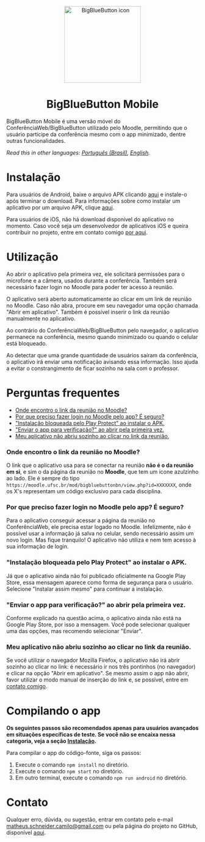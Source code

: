 <p align="center">
  <img src="https://github.com/Matheuschn/big-blue-button-mobile/blob/main/src/assets/icon.png?raw=true" alt="BigBlueButton icon" class="center" width="200" height="200" > 
</p>
<h1 align="center">
  BigBlueButton Mobile
</h1>
BigBlueButton Mobile é uma versão móvel do ConferênciaWeb/BigBlueButton utilizado pelo Moodle,
permitindo que o usuário participe da conferência mesmo com o app minimizado, dentre outras funcionalidades.

*Read this in other languages: [Português (Brasil)](README.md), [English](README.en.md).*

# Instalação
Para usuários de Android, baixe o arquivo APK clicando [aqui](https://github.com/Matheuschn/BigBlueButton-Mobile/releases/latest/download/BigBlueButtonMobile.apk) e instale-o após terminar o download. Para informações sobre como instalar um aplicativo por um arquivo APK, clique [aqui](https://www.techtudo.com.br/dicas-e-tutoriais/2018/10/como-instalar-apk-no-android.ghtml).

Para usuários de iOS, não há download disponível do aplicativo no momento. Caso você seja um desenvolvedor de aplicativos iOS e queira contribuir no projeto,
entre em contato comigo [por aqui](#contato).

# Utilização
Ao abrir o aplicativo pela primeira vez, ele solicitará permissões para o microfone e a câmera, usados durante a conferência.
Também será necessário fazer login no Moodle para poder ter acesso à reunião.

O aplicativo será aberto automaticamente ao clicar em um link de reunião no Moodle. Caso não abra, procure em seu navegador uma opção chamada "Abrir em aplicativo".
Também é possível inserir o link da reunião manualmente no aplicativo.

Ao contrário do ConferênciaWeb/BigBlueButton pelo navegador, o aplicativo permanece na conferência, mesmo quando minimizado ou quando o celular está bloqueado.

Ao detectar que uma grande quantidade de usuários saíram da conferência, o aplicativo
irá enviar uma notificação avisando essa informação. Isso ajuda a evitar o constrangimento
de ficar sozinho na sala com o professor.

# Perguntas frequentes
- [Onde encontro o link da reunião no Moodle?](#onde-encontro-o-link-da-reunião-no-moodle)
- [Por que preciso fazer login no Moodle pelo app? É seguro?](#por-que-preciso-fazer-login-no-moodle-pelo-app-é-seguro)
- ["Instalação bloqueada pelo Play Protect" ao instalar o APK.](#instalação-bloqueada-pelo-play-protect-ao-instalar-o-apk)
- ["Enviar o app para verificação?" ao abrir pela primeira vez.](#enviar-o-app-para-verificação-ao-abrir-pela-primeira-vez)
- [Meu aplicativo não abriu sozinho ao clicar no link da reunião.](#meu-aplicativo-não-abriu-sozinho-ao-clicar-no-link-da-reunião)

### Onde encontro o link da reunião no Moodle?

O link que o aplicativo usa para se conectar na reunião **não é o da reunião em si**, e sim
o da página da reunião no **Moodle**, que tem um ícone azulzinho ao lado. Ele é sempre do tipo ``https://moodle.ufsc.br/mod/bigbluebuttonbn/view.php?id=XXXXXXX``, onde os X's representam um código exclusivo para cada disciplina.

### Por que preciso fazer login no Moodle pelo app? É seguro?

Para o aplicativo conseguir acessar a página da reunião no ConferênciaWeb, ele precisa
estar logado no Moodle. Infelizmente, não é possível usar a informação já salva no celular,
sendo necessário assim um novo login.
Mas fique tranquilo! O aplicativo não utiliza e nem tem acesso à sua informação de login.

### "Instalação bloqueada pelo Play Protect" ao instalar o APK.

Já que o aplicativo ainda não foi publicado oficialmente na Google Play Store, essa mensagem aparece como forma de segurança para o usuário.
Selecione "Instalar assim mesmo" para continuar a instalação.

### "Enviar o app para verificação?" ao abrir pela primeira vez.

Conforme explicado na questão acima, o aplicativo ainda não está na Google Play Store, por isso a mensagem. Você pode selecionar qualquer uma das opções,
mas recomendo selecionar "Enviar".

### Meu aplicativo não abriu sozinho ao clicar no link da reunião.

Se você utilizar o navegador Mozilla Firefox, o aplicativo não irá abrir sozinho ao clicar no link: é necessário ir nos três pontinhos (no navegador) e clicar na opção "Abrir em aplicativo".
Se mesmo assim o app não abrir, favor utilizar o modo manual de inserção do link e, se possível, entre em [contato comigo](#contato).

# Compilando o app
**Os seguintes passos são recomendados apenas para usuários avançados em situações específicas de teste. Se você não se encaixa nessa categoria, veja a seção [Instalação](#instalação).**

Para compilar o app do código-fonte, siga os passos:
  1. Execute o comando `npm install` no diretório.
  2. Execute o comando `npm start` no diretório.
  3. Em outro terminal, execute o comando `npm run android` no diretório.

# Contato
Qualquer erro, dúvida, ou sugestão, entrar em contato pelo e-mail [matheus.schneider.camilo@gmail.com](mailto:matheus.schneider.camilo@gmail.com) ou pela página do projeto no GitHub, disponível [aqui](https://github.com/Matheuschn/BigBlueButton-Mobile).
